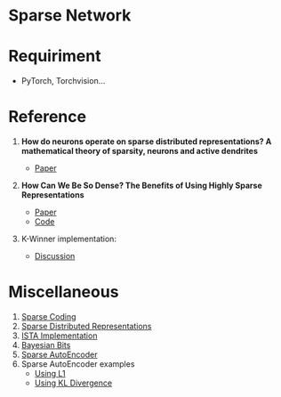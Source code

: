 # Sparse Network

# Requiriment

* PyTorch, Torchvision...

# Reference
1. **How do neurons operate on sparse distributed representations? A mathematical theory of sparsity, neurons and active dendrites**
    - [Paper](https://arxiv.org/pdf/1601.00720.pdf)
1. **How Can We Be So Dense? The Benefits of Using Highly Sparse Representations**
    - [Paper](https://arxiv.org/pdf/1903.11257.pdf)
    - [Code](https://github.com/numenta/htmpapers/tree/master/arxiv/how_can_we_be_so_dense)

1. K-Winner implementation:
    - [Discussion](https://discuss.pytorch.org/t/k-winner-take-all-advanced-indexing/24348)

# Miscellaneous
1. [Sparse Coding](http://ufldl.stanford.edu/tutorial/unsupervised/SparseCoding/)
1. [Sparse Distributed Representations](https://discuss.pytorch.org/t/k-winner-take-all-advanced-indexing/24348)
1. [ISTA Implementation](https://github.com/lpjiang97/sparse-coding/blob/master/src/model/SparseNet.py)
1. [Bayesian Bits](https://arxiv.org/pdf/2005.07093.pdf)
1. [Sparse AutoEncoder](https://web.stanford.edu/class/cs294a/sparseAutoencoder.pdf)
1. Sparse AutoEncoder examples
    * [Using L1](https://debuggercafe.com/sparse-autoencoders-using-l1-regularization-with-pytorch/)
    * [Using KL Divergence](https://debuggercafe.com/sparse-autoencoders-using-kl-divergence-with-pytorch/)